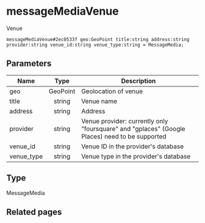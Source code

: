 # messageMediaVenue
Venue

```
messageMediaVenue#2ec0533f geo:GeoPoint title:string address:string provider:string venue_id:string venue_type:string = MessageMedia;
```

## Parameters
| Name | Type | Description |
| ---- | :----: | ----------- |
| geo | GeoPoint | Geolocation of venue |
| title | string | Venue name |
| address | string | Address |
| provider | string | Venue provider: currently only "foursquare" and "gplaces" (Google Places) need to be supported |
| venue_id | string | Venue ID in the provider's database |
| venue_type | string | Venue type in the provider's database |


## Type
MessageMedia

## Related pages
